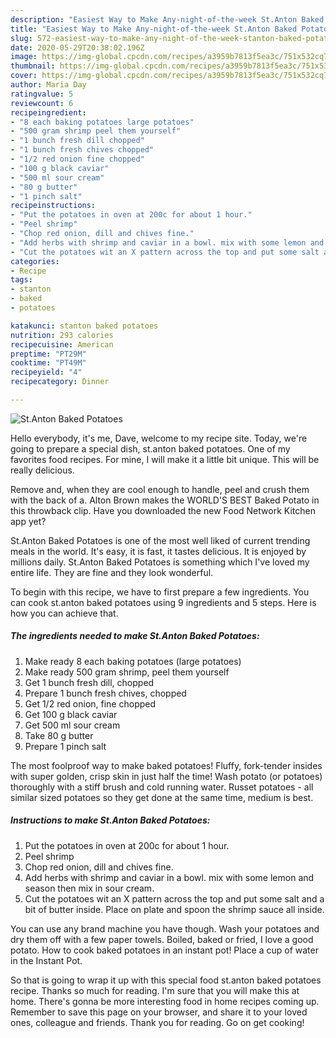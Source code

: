 ```yaml
---
description: "Easiest Way to Make Any-night-of-the-week St.Anton Baked Potatoes"
title: "Easiest Way to Make Any-night-of-the-week St.Anton Baked Potatoes"
slug: 572-easiest-way-to-make-any-night-of-the-week-stanton-baked-potatoes
date: 2020-05-29T20:38:02.196Z
image: https://img-global.cpcdn.com/recipes/a3959b7813f5ea3c/751x532cq70/stanton-baked-potatoes-recipe-main-photo.jpg
thumbnail: https://img-global.cpcdn.com/recipes/a3959b7813f5ea3c/751x532cq70/stanton-baked-potatoes-recipe-main-photo.jpg
cover: https://img-global.cpcdn.com/recipes/a3959b7813f5ea3c/751x532cq70/stanton-baked-potatoes-recipe-main-photo.jpg
author: Maria Day
ratingvalue: 5
reviewcount: 6
recipeingredient:
- "8 each baking potatoes large potatoes"
- "500 gram shrimp peel them yourself"
- "1 bunch fresh dill chopped"
- "1 bunch fresh chives chopped"
- "1/2 red onion fine chopped"
- "100 g black caviar"
- "500 ml sour cream"
- "80 g butter"
- "1 pinch salt"
recipeinstructions:
- "Put the potatoes in oven at 200c for about 1 hour."
- "Peel shrimp"
- "Chop red onion, dill and chives fine."
- "Add herbs with shrimp and caviar in a bowl. mix with some lemon and season then mix in sour cream."
- "Cut the potatoes wit an X pattern across the top and put some salt and a bit of butter inside. Place on plate and spoon the shrimp sauce all inside."
categories:
- Recipe
tags:
- stanton
- baked
- potatoes

katakunci: stanton baked potatoes 
nutrition: 293 calories
recipecuisine: American
preptime: "PT29M"
cooktime: "PT49M"
recipeyield: "4"
recipecategory: Dinner

---
```



![St.Anton Baked Potatoes](https://img-global.cpcdn.com/recipes/a3959b7813f5ea3c/751x532cq70/stanton-baked-potatoes-recipe-main-photo.jpg)

Hello everybody, it's me, Dave, welcome to my recipe site. Today, we're going to prepare a special dish, st.anton baked potatoes. One of my favorites food recipes. For mine, I will make it a little bit unique. This will be really delicious.

Remove and, when they are cool enough to handle, peel and crush them with the back of a. Alton Brown makes the WORLD&#39;S BEST Baked Potato in this throwback clip. Have you downloaded the new Food Network Kitchen app yet?

St.Anton Baked Potatoes is one of the most well liked of current trending meals in the world. It's easy, it is fast, it tastes delicious. It is enjoyed by millions daily. St.Anton Baked Potatoes is something which I've loved my entire life. They are fine and they look wonderful.


To begin with this recipe, we have to first prepare a few ingredients. You can cook st.anton baked potatoes using 9 ingredients and 5 steps. Here is how you can achieve that.

<!--inarticleads1-->

##### The ingredients needed to make St.Anton Baked Potatoes:

1. Make ready 8 each baking potatoes (large potatoes)
1. Make ready 500 gram shrimp, peel them yourself
1. Get 1 bunch fresh dill, chopped
1. Prepare 1 bunch fresh chives, chopped
1. Get 1/2 red onion, fine chopped
1. Get 100 g black caviar
1. Get 500 ml sour cream
1. Take 80 g butter
1. Prepare 1 pinch salt


The most foolproof way to make baked potatoes! Fluffy, fork-tender insides with super golden, crisp skin in just half the time! Wash potato (or potatoes) thoroughly with a stiff brush and cold running water. Russet potatoes - all similar sized potatoes so they get done at the same time, medium is best. 

<!--inarticleads2-->

##### Instructions to make St.Anton Baked Potatoes:

1. Put the potatoes in oven at 200c for about 1 hour.
1. Peel shrimp
1. Chop red onion, dill and chives fine.
1. Add herbs with shrimp and caviar in a bowl. mix with some lemon and season then mix in sour cream.
1. Cut the potatoes wit an X pattern across the top and put some salt and a bit of butter inside. Place on plate and spoon the shrimp sauce all inside.


You can use any brand machine you have though. Wash your potatoes and dry them off with a few paper towels. Boiled, baked or fried, I love a good potato. How to cook baked potatoes in an instant pot! Place a cup of water in the Instant Pot. 

So that is going to wrap it up with this special food st.anton baked potatoes recipe. Thanks so much for reading. I'm sure that you will make this at home. There's gonna be more interesting food in home recipes coming up. Remember to save this page on your browser, and share it to your loved ones, colleague and friends. Thank you for reading. Go on get cooking!
